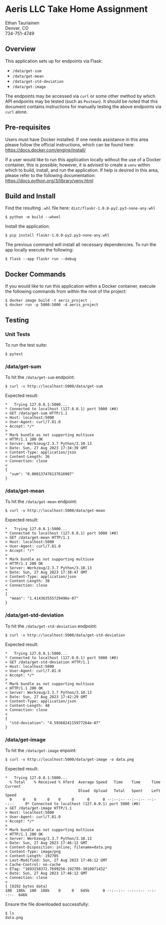 # Aeris LLC Take Home Assignment
Ethan Tauriainen<br>
Denver, CO<br>
734-751-4749

## Overview
This application sets up for endpoints via Flask:
- `/data/get-sum`
- `/data/get-mean`
- `/data/get-std-deviation`
- `/data/get-image`

The endpoints may be accessed via `curl` or some other method by which API endpoints may be tested (such as `Postman`). It should be noted that this document contains instructions for manually testing the above endpoints via `curl` alone.

## Pre-requisites
Users must have Docker installed. If one needs assistance in this area please follow the official instructions, which can be found here: https://docs.docker.com/engine/install/

If a user would like to run this application locally without the use of a Docker container, this is possible; however, it is advised to create a `venv` within which to build, install, and run the application. If help is desired in this area, please refer to the following documentation: https://docs.python.org/3/library/venv.html

## Build and Install
Find the resulting `.whl` file here: `dist/flaskr-1.0.0-py2.py3-none-any.whl`
```
$ python -m build --wheel
```

Install the application:
```
$ pip install flaskr-1.0.0-py2.py3-none-any.whl
```

The previous command will install all necessary dependencies. To run the app locally execute the following:
```
$ flask --app flaskr run --debug
```

## Docker Commands
If you would like to run this application within a Docker container, execute the following commands from within the root of the project:
```
$ docker image build -t aeris_project .
$ docker run -p 5000:5000 -d aeris_project
```

## Testing
### Unit Tests
To run the test suite:
```
$ pytest
```

### /data/get-sum
To hit the `/data/get-sum` endpoint:
```
$ curl -v http://localhost:5000/data/get-sum
```
Expected result:
```
*   Trying 127.0.0.1:5000...                                                                                                                                                                
* Connected to localhost (127.0.0.1) port 5000 (#0)                                                                                                                                         
> GET /data/get-sum HTTP/1.1
> Host: localhost:5000
> User-Agent: curl/7.81.0
> Accept: */*
> 
* Mark bundle as not supporting multiuse
< HTTP/1.1 200 OK
< Server: Werkzeug/2.3.7 Python/3.10.13
< Date: Sun, 27 Aug 2023 17:34:39 GMT
< Content-Type: application/json
< Content-Length: 36
< Connection: close
<
{
  "sum": "0.000137476137616907"
}

```
### /data/get-mean
To hit the `/data/get-mean` endpoint:
```
$ curl -v http://localhost:5000/data/get-mean
```
Expected result:
```
*   Trying 127.0.0.1:5000...
* Connected to localhost (127.0.0.1) port 5000 (#0)
> GET /data/get-mean HTTP/1.1
> Host: localhost:5000
> User-Agent: curl/7.81.0
> Accept: */*
> 
* Mark bundle as not supporting multiuse
< HTTP/1.1 200 OK
< Server: Werkzeug/2.3.7 Python/3.10.13
< Date: Sun, 27 Aug 2023 17:38:47 GMT
< Content-Type: application/json
< Content-Length: 38
< Connection: close
< 
{
  "mean": "1.414363555729496e-07"
}
```

### /data/get-std-deviation
To hit the `/data/get-std-deviation` endpoint:
```
$ curl -v http://localhost:5000/data/get-std-deviation
```
Expected result:
```
*   Trying 127.0.0.1:5000...
* Connected to localhost (127.0.0.1) port 5000 (#0)
> GET /data/get-std-deviation HTTP/1.1
> Host: localhost:5000
> User-Agent: curl/7.81.0
> Accept: */*
> 
* Mark bundle as not supporting multiuse
< HTTP/1.1 200 OK
< Server: Werkzeug/2.3.7 Python/3.10.13
< Date: Sun, 27 Aug 2023 17:42:29 GMT
< Content-Type: application/json
< Content-Length: 48
< Connection: close
< 
{
  "std-deviation": "4.5936824115977264e-07"
}
```

### /data/get-image
To hit the `/data/get-image` enpoint:
```
$ curl -v http://localhost:5000/data/get-image -o data.png
```
Expected result:
```
*   Trying 127.0.0.1:5000...
  % Total    % Received % Xferd  Average Speed   Time    Time     Time  Current
                                 Dload  Upload   Total   Spent    Left  Speed
  0     0    0     0    0     0      0      0 --:--:-- --:--:-- --:--:--     0* Connected to localhost (127.0.0.1) port 5000 (#0)
> GET /data/get-image HTTP/1.1
> Host: localhost:5000
> User-Agent: curl/7.81.0
> Accept: */*
> 
* Mark bundle as not supporting multiuse
< HTTP/1.1 200 OK
< Server: Werkzeug/2.3.7 Python/3.10.13
< Date: Sun, 27 Aug 2023 17:46:12 GMT
< Content-Disposition: inline; filename=data.png
< Content-Type: image/png
< Content-Length: 192705
< Last-Modified: Sun, 27 Aug 2023 17:46:12 GMT
< Cache-Control: no-cache
< ETag: "1693158372.7699256-192705-3010071432"
< Date: Sun, 27 Aug 2023 17:46:12 GMT
< Connection: close
< 
{ [8192 bytes data]
100  188k  100  188k    0     0   645k      0 --:--:-- --:--:-- --:--:--  646k
```
Ensure the file downloaded successfully:
```
$ ls
data.png
```
